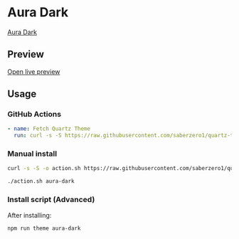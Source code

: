 # Aura Dark

[Aura Dark](https://github.com/Possibly-Matt/obsidian-aura-theme)

## Preview

[Open live preview](https://quartz-themes.github.io/aura-dark/)

## Usage

### GitHub Actions

```yaml
- name: Fetch Quartz Theme
  run: curl -s -S https://raw.githubusercontent.com/saberzero1/quartz-themes/master/action.sh | bash -s -- aura-dark
```

### Manual install

```bash
curl -s -S -o action.sh https://raw.githubusercontent.com/saberzero1/quartz-themes/master/action.sh

./action.sh aura-dark
```

### Install script (Advanced)

After installing:

```bash
npm run theme aura-dark
```
